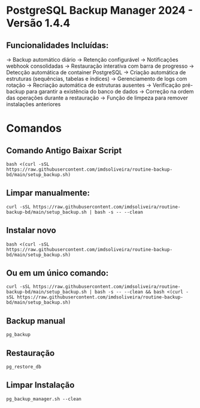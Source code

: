 # PostgreSQL Backup Manager 2024 - Versão 1.4.4

## Funcionalidades Incluídas:
 -> Backup automático diário
 -> Retenção configurável
 -> Notificações webhook consolidadas
 -> Restauração interativa com barra de progresso
 -> Detecção automática de container PostgreSQL
 -> Criação automática de estruturas (sequências, tabelas e índices)
 -> Gerenciamento de logs com rotação
 -> Recriação automática de estruturas ausentes
 -> Verificação pré-backup para garantir a existência do banco de dados
 -> Correção na ordem das operações durante a restauração
 -> Função de limpeza para remover instalações anteriores

# Comandos
## Comando Antigo Baixar Script

```shell
bash <(curl -sSL https://raw.githubusercontent.com/imdsoliveira/routine-backup-bd/main/setup_backup.sh)
```

## Limpar manualmente:

```shell
curl -sSL https://raw.githubusercontent.com/imdsoliveira/routine-backup-bd/main/setup_backup.sh | bash -s -- --clean
```

## Instalar novo

```shell
bash <(curl -sSL https://raw.githubusercontent.com/imdsoliveira/routine-backup-bd/main/setup_backup.sh)
```

## Ou em um único comando:

```shell
curl -sSL https://raw.githubusercontent.com/imdsoliveira/routine-backup-bd/main/setup_backup.sh | bash -s -- --clean && bash <(curl -sSL https://raw.githubusercontent.com/imdsoliveira/routine-backup-bd/main/setup_backup.sh)
```

## Backup manual

```shell
pg_backup
```

## Restauração

```shell
pg_restore_db
```

## Limpar Instalação

```shell
pg_backup_manager.sh --clean
```

# 

```shell
```

